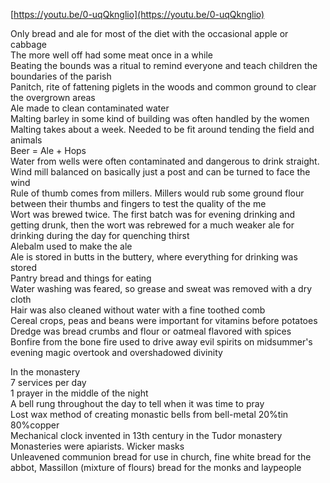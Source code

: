 [https://youtu.be/0-uqQknglio](https://youtu.be/0-uqQknglio)
 
Only bread and ale for most of the diet with the occasional apple or cabbage  
The more well off had some meat once in a while  
Beating the bounds was a ritual to remind everyone and teach children the boundaries of the parish  
Panitch, rite of fattening piglets in the woods and common ground to clear the overgrown areas  
Ale made to clean contaminated water  
Malting barley in some kind of building was often handled by the women  
Malting takes about a week. Needed to be fit around tending the field and animals  
Beer = Ale + Hops  
Water from wells were often contaminated and dangerous to drink straight.  
Wind mill balanced on basically just a post and can be turned to face the wind  
Rule of thumb comes from millers. Millers would rub some ground flour between their thumbs and fingers to test the quality of the me  
Wort was brewed twice. The first batch was for evening drinking and getting drunk, then the wort was rebrewed for a much weaker ale for drinking during the day for quenching thirst  
Alebalm used to make the ale  
Ale is stored in butts in the buttery, where everything for drinking was stored  
Pantry bread and things for eating  
Water washing was feared, so grease and sweat was removed with a dry cloth  
Hair was also cleaned without water with a fine toothed comb  
Cereal crops, peas and beans were important for vitamins before potatoes  
Dredge was bread crumbs and flour or oatmeal flavored with spices  
Bonfire from the bone fire used to drive away evil spirits on midsummer's evening magic overtook and overshadowed divinity
 
In the monastery  
7 services per day  
1 prayer in the middle of the night  
A bell rung throughout the day to tell when it was time to pray  
Lost wax method of creating monastic bells from bell-metal 20%tin 80%copper  
Mechanical clock invented in 13th century in the Tudor monastery  
Monasteries were apiarists. Wicker masks  
Unleavened communion bread for use in church, fine white bread for the abbot, Massillon (mixture of flours) bread for the monks and laypeople